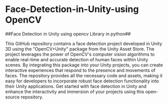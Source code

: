# Face-Detection-in-Unity-using OpenCV
##Face Detection in Unity using opencv Library in python##

This GitHub repository contains a face detection project developed in Unity 3D using the "OpenCV+Unity" package from the Unity Asset Store. The project leverages the power of OpenCV's computer vision algorithms to enable real-time and accurate detection of human faces within Unity scenes. By integrating this package into your Unity projects, you can create interactive experiences that respond to the presence and movements of faces. The repository provides all the necessary code and assets, making it easy for developers to incorporate robust face detection functionality into their Unity applications. Get started with face detection in Unity and enhance the interactivity and immersion of your projects using this open-source repository.
